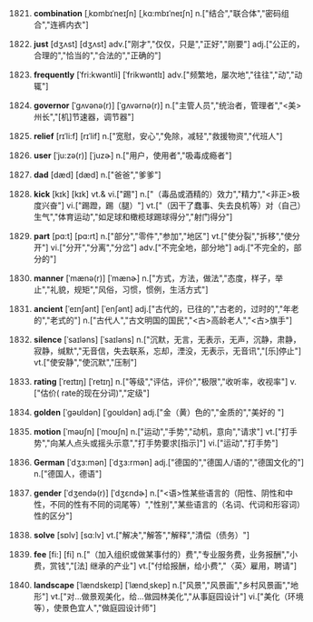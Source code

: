 1821. **combination**
[ˌkɒmbɪˈneɪʃn]  [ˌkɑ:mbɪˈneɪʃn]
n.["结合","联合体","密码组合","连裤内衣"]  

1822. **just**
[dʒʌst]  [dʒʌst]
adv.["刚才","仅仅，只是","正好","刚要"]  adj.["公正的，合理的","恰当的","合法的","正确的"]  

1823. **frequently**
[ˈfri:kwəntli]  [ˈfrikwəntlɪ]
adv.["频繁地，屡次地","往往","动","动辄"]  

1824. **governor**
[ˈgʌvənə(r)]  [ˈgʌvərnə(r)]
n.["主管人员","统治者，管理者","<美>州长","[机]节速器，调节器"]  

1825. **relief**
[rɪˈli:f]  [rɪˈlif]
n.["宽慰，安心","免除，减轻","救援物资","代班人"]  

1826. **user**
[ˈju:zə(r)]  [ˈjuzɚ]
n.["用户，使用者","吸毒成瘾者"]  

1827. **dad**
[dæd]  [dæd]
n.["爸爸","爹爹"]  

1828. **kick**
[kɪk]  [kɪk]
vt.& vi.["踢"]  n.["（毒品或酒精的）效力","精力","<非正>极度兴奋"]  vi.["踢蹬，踢（腿）"]  vt.["（因干了蠢事、失去良机等）对（自己）生气","体育运动","如足球和橄榄球踢球得分","射门得分"]  

1829. **part**
[pɑ:t]  [pɑ:rt]
n.["部分","零件","参加","地区"]  vt.["使分裂","拆移","使分开"]  vi.["分开","分离","分岔"]  adv.["不完全地，部分地"]  adj.["不完全的，部分的"]  

1830. **manner**
[ˈmænə(r)]  [ˈmænɚ]
n.["方式，方法，做法","态度，样子，举止","礼貌，规矩","风俗，习惯，惯例，生活方式"]  

1831. **ancient**
[ˈeɪnʃənt]  [ˈenʃənt]
adj.["古代的，已往的","古老的，过时的","年老的","老式的"]  n.["古代人","古文明国的国民","<古>高龄老人","<古>旗手"]  

1832. **silence**
[ˈsaɪləns]  [ˈsaɪləns]
n.["沉默，无言，无表示，无声，沉静，肃静，寂静，缄默","无音信，失去联系，忘却，湮没，无表示，无音讯","[乐]停止"]  vt.["使安静","使沉默","压制"]  

1833. **rating**
[ˈreɪtɪŋ]  [ˈretɪŋ]
n.["等级","评估，评价","极限","收听率，收视率"]  v.["估价( rate的现在分词)","定级"]  

1834. **golden**
[ˈgəʊldən]  [ˈgoʊldən]
adj.["金（黄）色的","金质的","美好的 "]  

1835. **motion**
[ˈməʊʃn]  [ˈmoʊʃn]
n.["运动","手势","动机，意向","请求"]  vt.["打手势","向某人点头或摇头示意","打手势要求[指示]"]  vi.["运动","打手势"]  

1836. **German**
[ˈdʒɜ:mən]  [ˈdʒɜ:rmən]
adj.["德国的","德国人/语的","德国文化的"]  n.["德国人，德语"]  

1837. **gender**
[ˈdʒendə(r)]  [ˈdʒɛndɚ]
n.["<语>性某些语言的（阳性、阴性和中性，不同的性有不同的词尾等）","性别","某些语言的（名词、代词和形容词）性的区分"]  

1838. **solve**
[sɒlv]  [sɑ:lv]
vt.["解决","解答","解释","清偿（债务）"]  

1839. **fee**
[fi:]  [fi]
n.["（加入组织或做某事付的）费","专业服务费，业务报酬","小费，赏钱","[法] 继承的产业"]  vt.["付给报酬，给小费","〈英〉雇用，聘请"]  

1840. **landscape**
[ˈlændskeɪp]  [ˈlændˌskep]
n.["风景","风景画","乡村风景画","地形"]  vt.["对…做景观美化，给…做园林美化","从事庭园设计"]  vi.["美化（环境等），使景色宜人","做庭园设计师"]  


